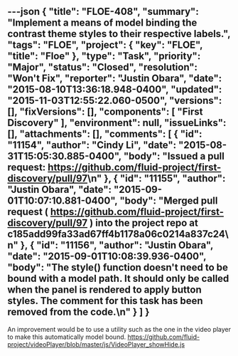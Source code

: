 ---json
{
  "title": "FLOE-408",
  "summary": "Implement a means of model binding the contrast theme styles to their respective labels.",
  "tags": "FLOE",
  "project": {
    "key": "FLOE",
    "title": "Floe"
  },
  "type": "Task",
  "priority": "Major",
  "status": "Closed",
  "resolution": "Won't Fix",
  "reporter": "Justin Obara",
  "date": "2015-08-10T13:36:18.948-0400",
  "updated": "2015-11-03T12:55:22.060-0500",
  "versions": [],
  "fixVersions": [],
  "components": [
    "First Discovery"
  ],
  "environment": null,
  "issueLinks": [],
  "attachments": [],
  "comments": [
    {
      "id": "11154",
      "author": "Cindy Li",
      "date": "2015-08-31T15:05:30.885-0400",
      "body": "Issued a pull request: <https://github.com/fluid-project/first-discovery/pull/97>\n"
    },
    {
      "id": "11155",
      "author": "Justin Obara",
      "date": "2015-09-01T10:07:10.881-0400",
      "body": "Merged pull request ( <https://github.com/fluid-project/first-discovery/pull/97> ) into the project repo at c185add99fa33ad67ff4b1178a06c0214a837c24\n"
    },
    {
      "id": "11156",
      "author": "Justin Obara",
      "date": "2015-09-01T10:08:39.936-0400",
      "body": "The style() function doesn't need to be bound with a model path. It should only be called when the panel is rendered to apply button styles. The comment for this task has been removed from the code.\n"
    }
  ]
}
---
An improvement would be to use a utility such as the one in the video player to make this automatically model bound. <https://github.com/fluid-project/videoPlayer/blob/master/js/VideoPlayer_showHide.js>

        